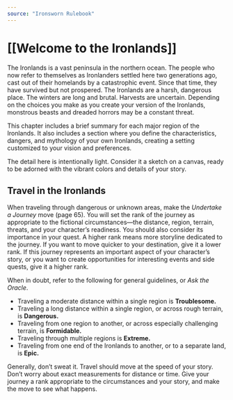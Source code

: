 ```yaml
---
source: "Ironsworn Rulebook"
---
```

# [[Welcome to the Ironlands]]

The Ironlands is a vast peninsula in the northern ocean. The people who now refer to themselves as Ironlanders settled here two generations ago, cast out of their homelands by a catastrophic event. Since that time, they have survived but not prospered. The Ironlands are a harsh, dangerous place. The winters are long and brutal. Harvests are uncertain. Depending on the choices you make as you create your version of the Ironlands, monstrous beasts and dreaded horrors may be a constant threat.

This chapter includes a brief summary for each major region of the Ironlands. It also includes a section where you define the characteristics, dangers, and mythology of your own Ironlands, creating a setting customized to your vision and preferences.

The detail here is intentionally light. Consider it a sketch on a canvas, ready to be adorned with the vibrant colors and details of your story.

## Travel in the Ironlands

When traveling through dangerous or unknown areas, make the _Undertake a Journey_ move (page 65). You will set the rank of the journey as appropriate to the fictional circumstances—the distance, region, terrain, threats, and your character’s readiness. You should also consider its importance in your quest. A higher rank means more storyline dedicated to the journey. If you want to move quicker to your destination, give it a lower rank. If this journey represents an important aspect of your character’s story, or you want to create opportunities for interesting events and side quests, give it a higher rank.

When in doubt, refer to the following for general guidelines, or _Ask the Oracle_. 
- Traveling a moderate distance within a single region is **Troublesome.**
- Traveling a long distance within a single region, or across rough terrain, is **Dangerous.**
- Traveling from one region to another, or across especially challenging terrain, is **Formidable.**
- Traveling through multiple regions is **Extreme.**
- Traveling from one end of the Ironlands to another, or to a separate land, is **Epic.**

Generally, don’t sweat it. Travel should move at the speed of your story. Don’t worry about exact measurements for distance or time. Give your journey a rank appropriate to the circumstances and your story, and make the move to see what happens.